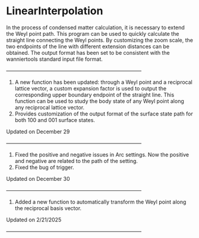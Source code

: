 # LinearInterpolation
In the process of condensed matter calculation, it is necessary to extend the Weyl point path. This program can be used to quickly calculate the straight line connecting the Weyl points. By customizing the zoom scale, the two endpoints of the line with different extension distances can be obtained. The output format has been set to be consistent with the wanniertools standard input file format.

——————————————————————————

1. A new function has been updated: through a Weyl point and a reciprocal lattice vector, a custom expansion factor is used to output the corresponding upper boundary endpoint of the straight line. This function can be used to study the body state of any Weyl point along any reciprocal lattice vector. 
2. Provides customization of the output format of the surface state path for both 100 and 001 surface states.

Updated on December 29

——————————————————————————

1. Fixed the positive and negative issues in Arc settings. Now the positive and negative are related to the path of the setting.
2. Fixed the bug of trigger.

Updated on December 30

——————————————————————————

1. Added a new function to automatically transform the Weyl point along the reciprocal basis vector.

Updated on 2/21/2025

——————————————————————————
